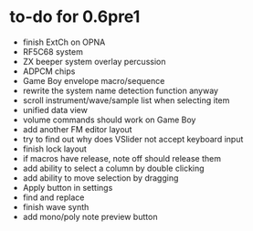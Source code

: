# to-do for 0.6pre1

- finish ExtCh on OPNA
- RF5C68 system
- ZX beeper system overlay percussion
- ADPCM chips
- Game Boy envelope macro/sequence
- rewrite the system name detection function anyway
- scroll instrument/wave/sample list when selecting item
- unified data view
- volume commands should work on Game Boy
- add another FM editor layout
- try to find out why does VSlider not accept keyboard input
- finish lock layout
- if macros have release, note off should release them
- add ability to select a column by double clicking
- add ability to move selection by dragging
- Apply button in settings
- find and replace
- finish wave synth
- add mono/poly note preview button
